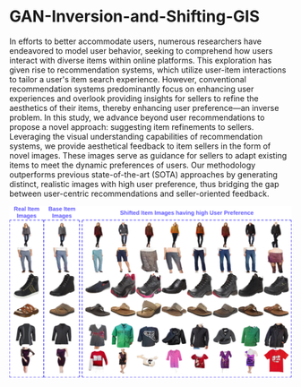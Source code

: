 # GAN-Inversion-and-Shifting-GIS

In efforts to better accommodate users, numerous researchers have endeavored to model user behavior, seeking to comprehend how users interact with diverse items within online platforms. This exploration has given rise to recommendation systems, which utilize user-item interactions to tailor a user's item search experience. However, conventional recommendation systems predominantly focus on enhancing user experiences and overlook providing insights for sellers to refine the aesthetics of their items, thereby enhancing user preference—an inverse problem. In this study, we advance beyond user recommendations to propose a novel approach: suggesting item refinements to sellers. Leveraging the visual understanding capabilities of recommendation systems, we provide aesthetical feedback to item sellers in the form of novel images. These images serve as guidance for sellers to adapt existing items to meet the dynamic preferences of users. Our methodology outperforms previous state-of-the-art (SOTA) approaches by generating distinct, realistic images with high user preference, thus bridging the gap between user-centric recommendations and seller-oriented feedback.

![Item Level Experiment Results](misc/item_level.png)
